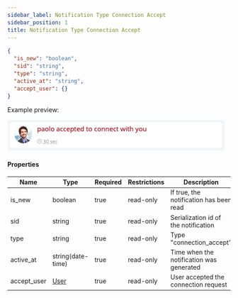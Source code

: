 ```yaml
---
sidebar_label: Notification Type Connection Accept
sidebar_position: 1
title: Notification Type Connection Accept
---
```


```json
{
  "is_new": "boolean",
  "sid": "string",
  "type": "string",
  "active_at": "string",
  "accept_user": {}
}
```

Example preview:

![Notification](/img/notification_types/accept_connection.png)

#### Properties

|Name|Type|Required|Restrictions|Description|
|---|---|---|---|---|
|is_new|boolean|true|read-only|If true, the notification has been read|
|sid|string|true|read-only|Serialization id of the notification|
|type|string|true|read-only|Type "connection_accept"|
|active_at|string(date-time)|true|read-only|Time when the notification was generated|
|accept_user|[User](/docs/apireference/v2/schemas/user)|true|read-only|User accepted the connection request|
